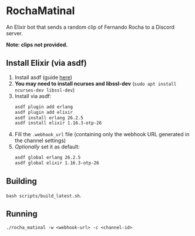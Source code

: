 # RochaMatinal

An Elixir bot that sends a random clip of Fernando Rocha to a Discord server.

**Note: clips not provided.**

## Install Elixir (via asdf)

1. Install asdf (guide [here](https://asdf-vm.com/guide/getting-started.html#_2-download-asdf))
1. **You may need to install ncurses and libssl-dev** (`sudo apt install ncurses-dev libssl-dev`)
1. Install via asdf: 
    ```sh
    asdf plugin add erlang
    asdf plugin add elixir
    asdf install erlang 26.2.5
    asdf install elixir 1.16.3-otp-26
    ```
1. Fill the `.webhook_url` file (containing only the webhook URL generated in the channel settings)
1. _Optionally_ set it as default:
   ```sh
   asdf global erlang 26.2.5
   asdf global elixir 1.16.3-otp-26
   ```

## Building

`bash scripts/build_latest.sh`.

## Running

`./rocha_matinal -w <webhook-url> -c <channel-id>`
